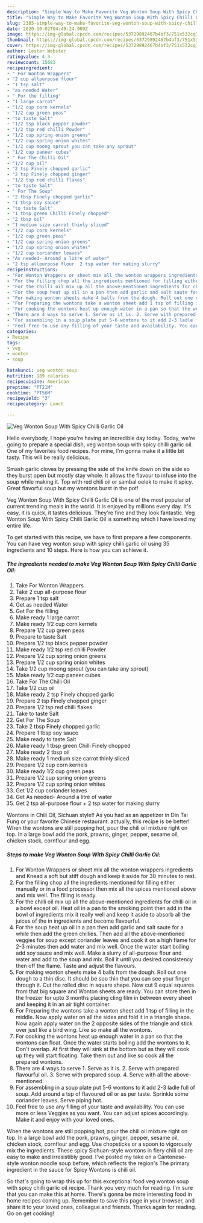 ```yaml
---
description: "Simple Way to Make Favorite Veg Wonton Soup With Spicy Chilli Garlic Oil"
title: "Simple Way to Make Favorite Veg Wonton Soup With Spicy Chilli Garlic Oil"
slug: 2385-simple-way-to-make-favorite-veg-wonton-soup-with-spicy-chilli-garlic-oil
date: 2020-10-02T04:49:24.909Z
image: https://img-global.cpcdn.com/recipes/53729892467b4bf3/751x532cq70/veg-wonton-soup-with-spicy-chilli-garlic-oil-recipe-main-photo.jpg
thumbnail: https://img-global.cpcdn.com/recipes/53729892467b4bf3/751x532cq70/veg-wonton-soup-with-spicy-chilli-garlic-oil-recipe-main-photo.jpg
cover: https://img-global.cpcdn.com/recipes/53729892467b4bf3/751x532cq70/veg-wonton-soup-with-spicy-chilli-garlic-oil-recipe-main-photo.jpg
author: Lester Webster
ratingvalue: 4.3
reviewcount: 15683
recipeingredient:
- " For Wonton Wrappers"
- "2 cup allpurpose flour"
- "1 tsp salt"
- "as needed Water"
- " For the filling"
- "1 large carrot"
- "1/2 cup corn kernels"
- "1/2 cup green peas"
- "to taste Salt"
- "1/2 tsp black pepper powder"
- "1/2 tsp red chilli Powder"
- "1/2 cup spring onion greens"
- "1/2 cup spring onion whites"
- "1/2 cup moong sprout you can take any sprout"
- "1/2 cup paneer cubes"
- " For The Chilli Oil"
- "1/2 cup oil"
- "2 tsp Finely chopped garlic"
- "2 tsp Finely chopped ginger"
- "1/2 tsp red chilli flakes"
- "to taste Salt"
- " For The Soup"
- "2 tbsp Finely chopped garlic"
- "1 tbsp soy sauce"
- "to taste Salt"
- "1 tbsp green Chilli Finely chopped"
- "2 tbsp oil"
- "1 medium size carrot thinly sliced"
- "1/2 cup corn kernels"
- "1/2 cup green peas"
- "1/2 cup spring onion greens"
- "1/2 cup spring onion whites"
- "1/2 cup coriander leaves"
- "As needed- Around a litre of water"
- "2 tsp allpurpose flour  2 tsp water for making slurry"
recipeinstructions:
- "For Wonton Wrappers or sheet mix all the wonton wrappers ingredients and Knead a soft but stiff dough and keep it aside for 30 minutes to rest."
- "For the filling chop all the ingredients mentioned for filling either manually or in a food processor then mix all the spices mentioned above and mix well. The filling is ready."
- "For the chilli oil mix up all the above-mentioned ingredients for chilli oil in a bowl except oil. Heat oil in a pan to the smoking point then add in the bowl of ingredients mix it really well and keep it aside to absorb all the juices of the in ingredients and become flavourful."
- "For the soup heat up oil in a pan then add garlic and salt saute for a while then add the green chillies. Then add all the above-mentioned veggies for soup except coriander leaves and cook it on a high flame for 2-3 minutes then add water and mix well. Once the water start boiling add soy sauce and mix well. Make a slurry of all-purpose flour and water and add to the soup and mix. Boil it until you desired consistency then off the flame. Taste and adjust the flavours."
- "For making wonton sheets make 4 balls from the dough. Roll out one dough to a thin disc. It should be soo thin that you can see your finger through it. Cut the rolled disc in square shape. Now cut 9 equal squares from that big square and Wonton sheets are ready. You can store then in the freezer for upto 3 months placing cling film in between every sheet and keeping it in an air tight container."
- "For Preparing the wontons take a wonton sheet add 1 tsp of filling in the middle. Now apply water on all the sides and fold it in a triangle shape. Now again apply water on the 2 opposite sides of the triangle and stick over just like a bird wing. Like so make all the wontons."
- "For cooking the wontons heat up enough water in a pan so that the wontons can float. Once the water starts boiling add the wontons to it. Don&#39;t overlap. At first they will sink at the bottom but as they will cook up they will start floating. Take them out and like so cook all the prepared wontons."
- "There are 4 ways to serve 1. Serve as it is. 2. Serve with prepared flavourful oil. 3. Serve with prepared soup. 4. Serve with all the above-mentioned."
- "For assembling in a soup plate put 5-6 wontons to it add 2-3 ladle full of soup. Add around a tsp of flavoured oil or as per taste. Sprinkle some coriander leaves. Serve piping hot."
- "Feel free to use any filling of your taste and availability. You can use more or less Veggies as you want. You can adjust spices accordingly. Make it and enjoy with your loved ones."
categories:
- Recipe
tags:
- veg
- wonton
- soup

katakunci: veg wonton soup 
nutrition: 189 calories
recipecuisine: American
preptime: "PT21M"
cooktime: "PT56M"
recipeyield: "3"
recipecategory: Lunch

---
```



![Veg Wonton Soup With Spicy Chilli Garlic Oil](https://img-global.cpcdn.com/recipes/53729892467b4bf3/751x532cq70/veg-wonton-soup-with-spicy-chilli-garlic-oil-recipe-main-photo.jpg)

Hello everybody, I hope you're having an incredible day today. Today, we're going to prepare a special dish, veg wonton soup with spicy chilli garlic oil. One of my favorites food recipes. For mine, I'm gonna make it a little bit tasty. This will be really delicious.

Smash garlic cloves by pressing the side of the knife down on the side so they burst open but mostly stay whole. It allows the flavour to infuse into the soup while making it. Top with red chili oil or sambal oelek to make it spicy. Great flavorful soup but my wontons burst in the pot!

Veg Wonton Soup With Spicy Chilli Garlic Oil is one of the most popular of current trending meals in the world. It is enjoyed by millions every day. It's easy, it is quick, it tastes delicious. They're fine and they look fantastic. Veg Wonton Soup With Spicy Chilli Garlic Oil is something which I have loved my entire life.


To get started with this recipe, we have to first prepare a few components. You can have veg wonton soup with spicy chilli garlic oil using 35 ingredients and 10 steps. Here is how you can achieve it.

<!--inarticleads1-->

##### The ingredients needed to make Veg Wonton Soup With Spicy Chilli Garlic Oil:

1. Take  For Wonton Wrappers
1. Take 2 cup all-purpose flour
1. Prepare 1 tsp salt
1. Get as needed Water
1. Get  For the filling
1. Make ready 1 large carrot
1. Make ready 1/2 cup corn kernels
1. Prepare 1/2 cup green peas
1. Prepare to taste Salt
1. Prepare 1/2 tsp black pepper powder
1. Make ready 1/2 tsp red chilli Powder
1. Prepare 1/2 cup spring onion greens
1. Prepare 1/2 cup spring onion whites
1. Take 1/2 cup moong sprout (you can take any sprout)
1. Make ready 1/2 cup paneer cubes
1. Take  For The Chilli Oil
1. Take 1/2 cup oil
1. Make ready 2 tsp Finely chopped garlic
1. Prepare 2 tsp Finely chopped ginger
1. Prepare 1/2 tsp red chilli flakes
1. Take to taste Salt
1. Get  For The Soup
1. Take 2 tbsp Finely chopped garlic
1. Prepare 1 tbsp soy sauce
1. Make ready to taste Salt
1. Make ready 1 tbsp green Chilli Finely chopped
1. Make ready 2 tbsp oil
1. Make ready 1 medium size carrot thinly sliced
1. Prepare 1/2 cup corn kernels
1. Make ready 1/2 cup green peas
1. Prepare 1/2 cup spring onion greens
1. Prepare 1/2 cup spring onion whites
1. Get 1/2 cup coriander leaves
1. Get As needed- Around a litre of water
1. Get 2 tsp all-purpose flour + 2 tsp water for making slurry


Wontons in Chili Oil, Sichuan style!! As you had as an appetizer in Din Tai Fung or your favorite Chinese restaurant. actually, this recipe is be better! When the wontons are still popping hot, pour the chili oil mixture right on top. In a large bowl add the pork, prawns, ginger, pepper, sesame oil, chicken stock, cornflour and egg. 

<!--inarticleads2-->

##### Steps to make Veg Wonton Soup With Spicy Chilli Garlic Oil:

1. For Wonton Wrappers or sheet mix all the wonton wrappers ingredients and Knead a soft but stiff dough and keep it aside for 30 minutes to rest.
1. For the filling chop all the ingredients mentioned for filling either manually or in a food processor then mix all the spices mentioned above and mix well. The filling is ready.
1. For the chilli oil mix up all the above-mentioned ingredients for chilli oil in a bowl except oil. Heat oil in a pan to the smoking point then add in the bowl of ingredients mix it really well and keep it aside to absorb all the juices of the in ingredients and become flavourful.
1. For the soup heat up oil in a pan then add garlic and salt saute for a while then add the green chillies. Then add all the above-mentioned veggies for soup except coriander leaves and cook it on a high flame for 2-3 minutes then add water and mix well. Once the water start boiling add soy sauce and mix well. Make a slurry of all-purpose flour and water and add to the soup and mix. Boil it until you desired consistency then off the flame. Taste and adjust the flavours.
1. For making wonton sheets make 4 balls from the dough. Roll out one dough to a thin disc. It should be soo thin that you can see your finger through it. Cut the rolled disc in square shape. Now cut 9 equal squares from that big square and Wonton sheets are ready. You can store then in the freezer for upto 3 months placing cling film in between every sheet and keeping it in an air tight container.
1. For Preparing the wontons take a wonton sheet add 1 tsp of filling in the middle. Now apply water on all the sides and fold it in a triangle shape. Now again apply water on the 2 opposite sides of the triangle and stick over just like a bird wing. Like so make all the wontons.
1. For cooking the wontons heat up enough water in a pan so that the wontons can float. Once the water starts boiling add the wontons to it. Don&#39;t overlap. At first they will sink at the bottom but as they will cook up they will start floating. Take them out and like so cook all the prepared wontons.
1. There are 4 ways to serve 1. Serve as it is. 2. Serve with prepared flavourful oil. 3. Serve with prepared soup. 4. Serve with all the above-mentioned.
1. For assembling in a soup plate put 5-6 wontons to it add 2-3 ladle full of soup. Add around a tsp of flavoured oil or as per taste. Sprinkle some coriander leaves. Serve piping hot.
1. Feel free to use any filling of your taste and availability. You can use more or less Veggies as you want. You can adjust spices accordingly. Make it and enjoy with your loved ones.


When the wontons are still popping hot, pour the chili oil mixture right on top. In a large bowl add the pork, prawns, ginger, pepper, sesame oil, chicken stock, cornflour and egg. Use chopsticks or a spoon to vigorously mix the ingredients. These spicy Sichuan-style wontons in fiery chili oil are easy to make and irresistibly good. I&#39;ve posted my take on a Cantonese-style wonton noodle soup before, which reflects the region&#39;s The primary ingredient in the sauce for Spicy Wontons is chili oil. 

So that's going to wrap this up for this exceptional food veg wonton soup with spicy chilli garlic oil recipe. Thank you very much for reading. I'm sure that you can make this at home. There's gonna be more interesting food in home recipes coming up. Remember to save this page in your browser, and share it to your loved ones, colleague and friends. Thanks again for reading. Go on get cooking!
